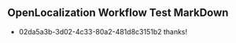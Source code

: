 ## OpenLocalization Workflow Test MarkDown
* 02da5a3b-3d02-4c33-80a2-481d8c3151b2 thanks!

<!--HONumber=Jul16_HO2-->


